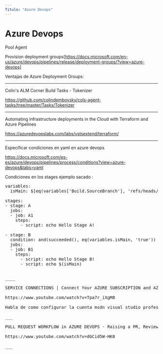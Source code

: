 ```yaml
---
Titulo: "Azure Devops"
---
```


# Azure Devops

Pool Agent

Provision deployment groups[https://docs.microsoft.com/en-us/azure/devops/pipelines/release/deployment-groups/?view=azure-devops]

Ventajas de Azure Deployment Groups:



___

Colin's ALM Corner Build Tasks - Tokenizer

https://github.com/colindembovsky/cols-agent-tasks/tree/master/Tasks/Tokenizer


___


Automating infrastructure deployments in the Cloud with Terraform and Azure Pipelines

https://azuredevopslabs.com/labs/vstsextend/terraform/


___


Especificar condiciones en yaml en azure devops

https://docs.microsoft.com/es-es/azure/devops/pipelines/process/conditions?view=azure-devops&tabs=yaml


Condiciones en los stages ejemplo sacado :

<pre>
variables:
  isMain: $[eq(variables['Build.SourceBranch'], 'refs/heads/main')]

stages:
- stage: A
  jobs:
  - job: A1
    steps:
      - script: echo Hello Stage A!

- stage: B
  condition: and(succeeded(), eq(variables.isMain, 'true'))
  jobs:
  - job: B1
    steps:
      - script: echo Hello Stage B!
      - script: echo $(isMain)
<pre>

____

SERVICE CONNECTIONS | Connect Your AZURE SUBSCRIPTION and AZURE DEVOPS Account

https://www.youtube.com/watch?v=Tpa7r_iXgM8

Habla de como configurar la cuenta msdn visual studio profesional para que configuramos service connections en azure devops.

___

PULL REQUEST WORKFLOW in AZURE DEVOPS - Raising a PR, Reviewing and Setting up Branch Policies

https://www.youtube.com/watch?v=dGCid5W-HK0

___


